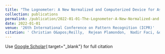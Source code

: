 ```yaml
---
title: "The Lognometer: A New Normalized and Computerized Device for Assessing the Neurodevelopment of Fine Motor Control in Children"
collection: publications
permalink: /publication/2022-01-01-The-Lognometer-A-New-Normalized-and-Computerized-Device-for-Assessing-the-Neurodevelopment-of-Fine-Motor-Control-in-Children
date: 2022-01-01
venue: '26th International Conference on Pattern Recognition (ICPR)'
citation: ' Christian O&apos;Reilly,  Rejean Plamondon,  Nadir Faci, &quot;The Lognometer: A New Normalized and Computerized Device for Assessing the Neurodevelopment of Fine Motor Control in Children.&quot; 26th International Conference on Pattern Recognition (ICPR), 2022.'
---
```

Use [Google Scholar](https://scholar.google.com/scholar?q=The+Lognometer:+A+New+Normalized+and+Computerized+Device+for+Assessing+the+Neurodevelopment+of+Fine+Motor+Control+in+Children){:target="_blank"} for full citation